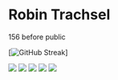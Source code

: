 # Robin Trachsel

156 before public

[![GitHub Streak](https://streak-stats.demolab.com/?user=DoctorProgrammer&theme=dark&hide_border=true&date_format=j%20M%5B%20Y%5D&card_width=700)]

[![](https://github-profile-summary-cards.vercel.app/api/cards/profile-details?username=DoctorProgrammer&theme=apprentice)](https://github.com/vn7n24fzkq/github-profile-summary-cards)
[![](http://github-profile-summary-cards.vercel.app/api/cards/repos-per-language?username=DoctorProgrammer&theme=apprentice&exclude=)](https://github.com/vn7n24fzkq/github-profile-summary-cards) [![](http://github-profile-summary-cards.vercel.app/api/cards/most-commit-language?username=DoctorProgrammer&theme=apprentice&exclude=)](https://github.com/vn7n24fzkq/github-profile-summary-cards)
[![](http://github-profile-summary-cards.vercel.app/api/cards/stats?username=DoctorProgrammer&theme=apprentice)](https://github.com/vn7n24fzkq/github-profile-summary-cards) [![](http://github-profile-summary-cards.vercel.app/api/cards/productive-time?username=DoctorProgrammer&theme=apprentice&utcOffset=1)](https://github.com/vn7n24fzkq/github-profile-summary-cards)
